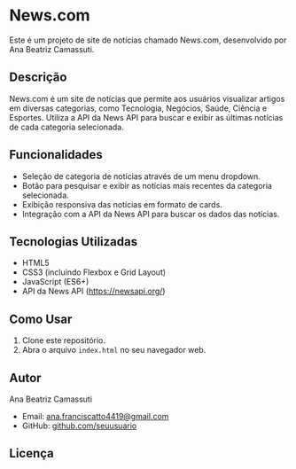 # News.com

Este é um projeto de site de notícias chamado News.com, desenvolvido por Ana Beatriz Camassuti.

## Descrição

News.com é um site de notícias que permite aos usuários visualizar artigos em diversas categorias, como Tecnologia, Negócios, Saúde, Ciência e Esportes. Utiliza a API da News API para buscar e exibir as últimas notícias de cada categoria selecionada.

## Funcionalidades

- Seleção de categoria de notícias através de um menu dropdown.
- Botão para pesquisar e exibir as notícias mais recentes da categoria selecionada.
- Exibição responsiva das notícias em formato de cards.
- Integração com a API da News API para buscar os dados das notícias.

## Tecnologias Utilizadas

- HTML5
- CSS3 (incluindo Flexbox e Grid Layout)
- JavaScript (ES6+)
- API da News API (https://newsapi.org/)

## Como Usar

1. Clone este repositório.
2. Abra o arquivo `index.html` no seu navegador web.

## Autor

Ana Beatriz Camassuti

- Email: ana.franciscatto4419@gmail.com
- GitHub: [github.com/seuusuario](https://github.com/anafranciscatto)

## Licença
